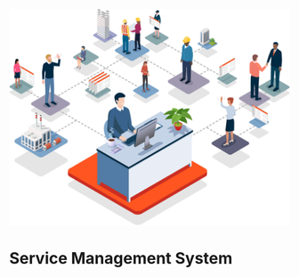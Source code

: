 ![](https://github.com/Sabeerwaqas/Service-Management-System---Portfolio/blob/main/src/components/images/github%20readme%20image.gif)
<h1>Service Management System</h1>
